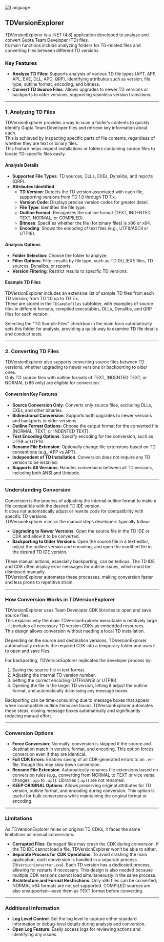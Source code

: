 ![Language](https://img.shields.io/badge/Gupta_Team_Developer-SqlWindows_TD%201.0%20and%20up-red?style=plastic&labelColor=blue)

## TDVersionExplorer

TDVersionExplorer is a .NET (4.8) application developed to analyze and convert Gupta Team Developer (TD) files.  
Its main functions include analyzing folders for TD-related files and converting files between different TD versions.

### Key Features

- **Analyze TD Files**: Supports analysis of various TD file types (APT, APP, APL, EXE, DLL, APD, QRP), identifying attributes such as version, file type, outline format, encoding, and bitness.
- **Convert TD Source Files**: Allows upgrades to newer TD versions or backports to older versions, supporting seamless version transitions.

---

### 1. Analyzing TD Files

TDVersionExplorer provides a way to scan a folder’s contents to quickly identify Gupta Team Developer files and retrieve key information about each.  
This is achieved by inspecting specific parts of file contents, regardless of whether they are text or binary files.  
This feature helps inspect installations or folders containing source files to locate TD-specific files easily.

#### Analysis Details

- **Supported File Types**: TD sources, DLLs, EXEs, Dynalibs, and reports (QRP).
- **Attributes Identified**:
  - **TD Version**: Detects the TD version associated with each file, supporting versions from TD 1.0 through TD 7.x.
  - **Version Code**: Displays precise version codes for greater detail.
  - **File Type**: Identifies the file type.
  - **Outline Format**: Recognizes the outline format (TEXT, INDENTED TEXT, NORMAL, or COMPILED).
  - **Bitness**: Specifies whether the file (for binary files) is x86 or x64.
  - **Encoding**: Shows the encoding of text files (e.g., UTF8/ASCII or UTF16).

#### Analysis Options

- **Folder Selection**: Choose the folder to analyze.
- **Filter Options**: Filter results by file type, such as TD DLL/EXE files, TD sources, Dynalibs, or reports.
- **Version Filtering**: Restrict results to specific TD versions.

#### Example TD Files

TDVersionExplorer includes an extensive list of sample TD files from each TD version, from TD 1.0 up to TD 7.x.  
These are stored in the `TDSampleFiles` subfolder, with examples of source files in different formats, compiled executables, DLLs, Dynalibs, and QRP files for each version. 

Selecting the "TD Sample Files" checkbox in the main form automatically sets this folder for analysis, providing a quick way to examine TD file details and conduct tests.

---

### 2. Converting TD Files

TDVersionExplorer also supports converting source files between TD versions, whether upgrading to newer versions or backporting to older ones.  
Only TD source files with outline formats of TEXT, INDENTED TEXT, or NORMAL (x86 only) are eligible for conversion.

#### Conversion Key Features

- **Source Conversion Only**: Converts only source files, excluding DLLs, EXEs, and other binaries.
- **Bidirectional Conversion**: Supports both upgrades to newer versions and backports to older versions.
- **Outline Format Options**: Choose the output format for the converted file (NORMAL, TEXT, or INDENTED TEXT).
- **Text Encoding Options**: Specify encoding for the conversion, such as UTF8 or UTF16.
- **Rename File Extension**: Optionally change file extensions based on TD conventions (e.g., APP vs APT).
- **Independent of TD Installation**: Conversion does not require any TD version to be installed.
- **Supports All Versions**: Handles conversions between all TD versions, including both ANSI and Unicode.

---

### Understanding Conversion

Conversion is the process of adjusting the internal outline format to make a file compatible with the desired TD IDE version.  
It does not automatically adjust or rewrite code for compatibility with specific TD versions.  
TDVersionExplorer mimics the manual steps developers typically follow:

- **Upgrading to Newer Versions**: Open the source file in the TD IDE or CDK and allow it to be converted.
- **Backporting to Older Versions**: Open the source file in a text editor, adjust the outline version and encoding, and open the modified file in the desired TD IDE version.

These manual actions, especially backporting, can be tedious. The TD IDE and CDK often display error messages for outline issues, which must be dismissed manually.  
TDVersionExplorer automates these processes, making conversion faster and less prone to repetitive strain.

---

### How Conversion Works in TDVersionExplorer

TDVersionExplorer uses Team Developer CDK libraries to open and save source files.  
This explains why the main TDVersionExplorer executable is relatively large—it includes all necessary TD version CDKs as embedded resources.  
This design allows conversion without needing a local TD installation.

Depending on the source and destination versions, TDVersionExplorer automatically extracts the required CDK into a temporary folder and uses it to open and save files.

For backporting, TDVersionExplorer replicates the developer process by:
1. Saving the source file in text format.
2. Adjusting the internal TD version number.
3. Setting the correct encoding (UTF8/ANSI or UTF16).
4. Opening the file in the target TD version, letting it adjust the outline format, and automatically dismissing any message boxes.

Backporting can be time-consuming due to message boxes that appear when incompatible outline items are found. TDVersionExplorer automates these steps, closing message boxes automatically and significantly reducing manual effort.

---

### Conversion Options

- **Force Conversion**: Normally, conversion is skipped if the source and destination match in version, format, and encoding. This option forces conversion even if they are identical.
- **Full CDK Errors**: Enables saving of all CDK-generated errors to an `.err` file, though this may slow down conversion.
- **Rename File Extension**: Automatically renames file extensions based on conversion rules (e.g., converting from NORMAL to TEXT or vice versa changes `.app` to `.apt`). Libraries (`.apl`) are not renamed.
- **KEEP ORIGINAL Options**: Allows preserving original attributes for TD version, outline format, and encoding during conversion. This option is useful for bulk conversions while maintaining the original format or encoding.

---

### Limitations

As TDVersionExplorer relies on original TD CDKs, it faces the same limitations as manual conversions:
- **Corrupted Files**: Damaged files may crash the CDK during conversion. If the TD IDE cannot load a file, TDVersionExplorer won’t be able to either.
- **Separate Process for CDK Operations**: To avoid crashing the main application, each conversion is handled in a separate process (`TDVersionConverter.exe`). Each TD version has a dedicated process, allowing for restarts if necessary. This design is also needed because multiple CDK versions cannot load simultaneously in the same process.
- **Architecture and Format Restrictions**: Only x86 files can be converted; NORMAL x64 formats are not yet supported. COMPILED sources are also unsupported—save them as TEXT format before converting.

---

### Additional Information

- **Log Level Control**: Set the log level to capture either standard information or debug-level details during analysis and conversion.
- **Open Log Feature**: Easily access logs for reviewing actions and identifying any issues. 

